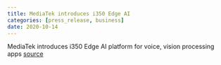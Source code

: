 ```yaml
---
title: MediaTek introduces i350 Edge AI
categories: [press_release, business]
date: 2020-10-14
---
```


MediaTek introduces i350 Edge AI platform for voice, vision processing apps
[source](https://www.telecompaper.com/news/mediatek-introduces-i350-edge-ai-platform-for-voice-vision-processing-apps--1357775)
